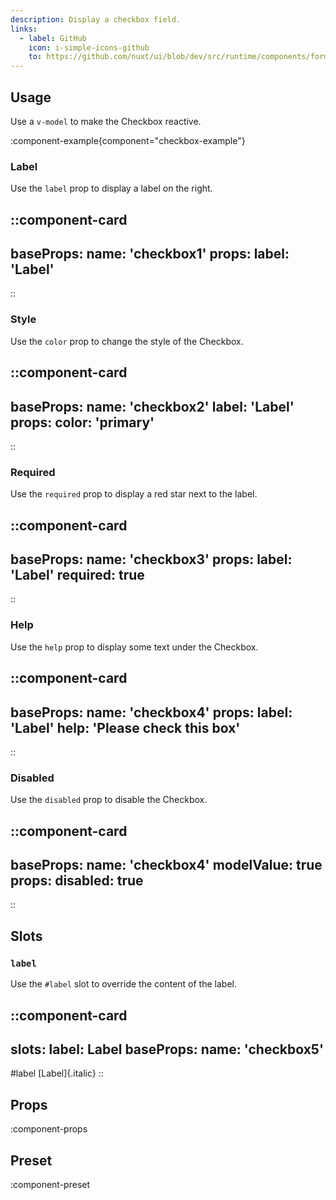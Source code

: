 ```yaml
---
description: Display a checkbox field.
links:
  - label: GitHub
    icon: i-simple-icons-github
    to: https://github.com/nuxt/ui/blob/dev/src/runtime/components/forms/Checkbox.vue
---
```


## Usage

Use a `v-model` to make the Checkbox reactive.

:component-example{component="checkbox-example"}

### Label

Use the `label` prop to display a label on the right.

::component-card
---
baseProps:
  name: 'checkbox1'
props:
  label: 'Label'
---
::

### Style

Use the `color` prop to change the style of the Checkbox.

::component-card
---
baseProps:
  name: 'checkbox2'
  label: 'Label'
props:
  color: 'primary'
---
::

### Required

Use the `required` prop to display a red star next to the label.

::component-card
---
baseProps:
  name: 'checkbox3'
props:
  label: 'Label'
  required: true
---
::

### Help

Use the `help` prop to display some text under the Checkbox.

::component-card
---
baseProps:
  name: 'checkbox4'
props:
  label: 'Label'
  help: 'Please check this box'
---
::

### Disabled

Use the `disabled` prop to disable the Checkbox.

::component-card
---
baseProps:
  name: 'checkbox4'
  modelValue: true
props:
  disabled: true
---
::

## Slots

### `label`

Use the `#label` slot to override the content of the label.

::component-card
---
slots:
  label: <span class="italic">Label</span>
baseProps:
  name: 'checkbox5'
---

#label
  [Label]{.italic}
::

## Props

:component-props

## Preset

:component-preset
